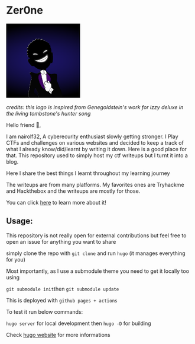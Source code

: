 # Zer0ne

<img src="static/pictures/dark_logo.png" alt="logo" width="200" height="200">

*credits: this logo is inspired from Genegoldstein's work for izzy deluxe in the living tombstone's hunter song*

Hello friend 🤖,

I am nairolf32, A cyberecurity enthusiast slowly getting stronger. I Play CTFs and challenges on various websites and decided to keep a track of what I already know/did/learnt by writing it down. Here is a good place for that. This repository used to simply host my ctf writeups but I turnt it into a blog.

Here I share the best things I learnt throughout my learning journey

The writeups are from many platforms. My favorites ones are Tryhackme and Hackthebox and the writeups are mostly for those.

You can click [here](https://nair0lf32.github.io/zer0ne/about/) to learn more about it!

## Usage:

This repository is not really open for external contributions but feel free to open an issue for anything you want to share

simply clone the repo with `git clone` and run `hugo` (it manages everything for you)

Most importantly, as I use a submodule theme you need to get it locally too using

`git submodule init`then `git submodule update`

This is deployed with `github pages + actions`

To test it run below commands:

`hugo server` for local development then `hugo -D` for building

Check [hugo website](https://gohugo.io/) for more informations
